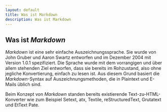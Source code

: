 ```yaml
---
layout: default
title: Was ist Markdown
description: Was ist Markdown
---
```


## Was ist *Markdown*

*Markdown* ist eine sehr einfache Auszeichnungssprache. Sie wurde von John Gruber und Aaron Swartz entworfen und im Dezember 2004 mit Version 1.0.1 spezifiziert. Die Sprache wurde mit dem vorrangigen und über allem stehenden Ziel entworfen, dass sie bereits im Rohzustand, also ohne jegliche Konvertierung, einfach zu lesen ist. Aus diesem Grund basiert die *Markdown*-Syntax auf Auszeichnungsmethoden, die in Plaintext und E-Mails üblich sind.

Beim Konzept von *Markdown* standen bereits existierende Text-zu-HTML-Konverter wie zum Beispiel Setext, atx, Textile, reStructuredText, Grutatext und EtText Pate.
